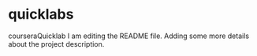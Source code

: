 # quicklabs
courseraQuicklab
I am editing the README file. Adding some more details about the project description.
